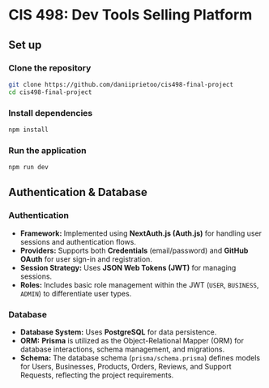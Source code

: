 # CIS 498: Dev Tools Selling Platform

## Set up

### Clone the repository

```bash
git clone https://github.com/daniiprietoo/cis498-final-project
cd cis498-final-project
```

### Install dependencies
```bash
npm install
```

### Run the application
```bash
npm run dev
```

## Authentication & Database

### Authentication
-   **Framework:** Implemented using **NextAuth.js (Auth.js)** for handling user sessions and authentication flows.
-   **Providers:** Supports both **Credentials** (email/password) and **GitHub OAuth** for user sign-in and registration.
-   **Session Strategy:** Uses **JSON Web Tokens (JWT)** for managing sessions.
-   **Roles:** Includes basic role management within the JWT (`USER`, `BUSINESS`, `ADMIN`) to differentiate user types.

### Database
-   **Database System:** Uses **PostgreSQL** for data persistence.
-   **ORM:** **Prisma** is utilized as the Object-Relational Mapper (ORM) for database interactions, schema management, and migrations.
-   **Schema:** The database schema (`prisma/schema.prisma`) defines models for Users, Businesses, Products, Orders, Reviews, and Support Requests, reflecting the project requirements.